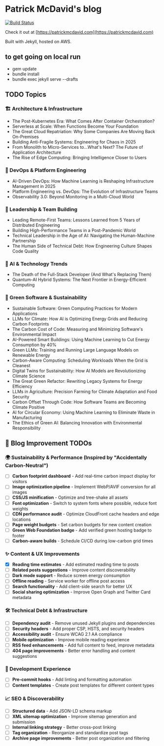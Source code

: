# Patrick McDavid's blog
[![Build Status](https://github.com/ehippy/blog/actions/workflows/jekyll.yml/badge.svg)](https://github.com/ehippy/blog/actions/workflows/jekyll.yml)

Check it out at [https://patrickmcdavid.com](https://patrickmcdavid.com)

Built with Jekyll, hosted on AWS.

## to get going on local run

 - gem update
 - bundle install
 - bundle exec jekyll serve --drafts


## TODO Topics

### 🏗️ Architecture & Infrastructure
 - The Post-Kubernetes Era: What Comes After Container Orchestration?
 - Serverless at Scale: When Functions Become Your Foundation
 - The Great Cloud Repatriation: Why Some Companies Are Moving Back On-Premises
 - Building Anti-Fragile Systems: Engineering for Chaos in 2025
 - From Monolith to Micro-Services to...What's Next? The Future of Application Architecture
 - The Rise of Edge Computing: Bringing Intelligence Closer to Users

### 🚀 DevOps & Platform Engineering
 - AI-Driven DevOps: How Machine Learning is Reshaping Infrastructure Management in 2025
 - Platform Engineering vs. DevOps: The Evolution of Infrastructure Teams
 - Observability 3.0: Beyond Monitoring in a Multi-Cloud World

### 👥 Leadership & Team Building
 - Leading Remote-First Teams: Lessons Learned from 5 Years of Distributed Engineering
 - Building High-Performance Teams in a Post-Pandemic World
 - Technical Leadership in the Age of AI: Navigating the Human-Machine Partnership
 - The Human Side of Technical Debt: How Engineering Culture Shapes Code Quality

### 🤖 AI & Technology Trends
 - The Death of the Full-Stack Developer (And What's Replacing Them)
 - Quantum-AI Hybrid Systems: The Next Frontier in Energy-Efficient Computing

### 🌱 Green Software & Sustainability
 - Sustainable Software: Green Computing Practices for Modern Applications
 - LLMs for Climate: How AI is Optimizing Energy Grids and Reducing Carbon Footprints
 - The Carbon Cost of Code: Measuring and Minimizing Software's Environmental Impact
 - AI-Powered Smart Buildings: Using Machine Learning to Cut Energy Consumption by 40%
 - Green LLMs: Training and Running Large Language Models on Renewable Energy
 - Carbon-Aware Computing: Scheduling Workloads When the Grid is Cleanest
 - Digital Twins for Sustainability: How AI Models are Revolutionizing Climate Science
 - The Great Green Refactor: Rewriting Legacy Systems for Energy Efficiency
 - LLMs in Agriculture: Precision Farming for Climate Adaptation and Food Security
 - Carbon Offset Through Code: How Software Teams are Becoming Climate Positive
 - AI for Circular Economy: Using Machine Learning to Eliminate Waste in Manufacturing
 - The Ethics of Green AI: Balancing Innovation with Environmental Responsibility

## 🚀 Blog Improvement TODOs

### 🌍 Sustainability & Performance (Inspired by "Accidentally Carbon-Neutral")
- [ ] **Carbon footprint dashboard** - Add real-time carbon impact display for visitors
- [ ] **Image optimization pipeline** - Implement WebP/AVIF conversion for all images
- [ ] **CSS/JS minification** - Optimize and tree-shake all assets  
- [ ] **Font optimization** - Switch to system fonts where possible, reduce font weights
- [ ] **CDN performance audit** - Optimize CloudFront cache headers and edge locations
- [ ] **Page weight budgets** - Set carbon budgets for new content creation
- [ ] **Green Web Foundation badge** - Add verified green hosting badge to footer
- [ ] **Carbon-aware builds** - Schedule CI/CD during low-carbon grid times

### ✨ Content & UX Improvements
- [x] **Reading time estimates** - Add estimated reading time to posts
- [ ] **Related posts suggestions** - Improve content discoverability
- [ ] **Dark mode support** - Reduce screen energy consumption
- [ ] **Offline reading** - Service worker for offline post access
- [ ] **Search functionality** - Add client-side search for better UX
- [ ] **Social sharing optimization** - Improve Open Graph and Twitter Card metadata

### 🛠️ Technical Debt & Infrastructure
- [ ] **Dependency audit** - Remove unused Jekyll plugins and dependencies
- [ ] **Security headers** - Add proper CSP, HSTS, and security headers
- [ ] **Accessibility audit** - Ensure WCAG 2.1 AA compliance
- [ ] **Mobile optimization** - Improve mobile reading experience
- [ ] **RSS feed enhancements** - Add full content to feed, improve metadata
- [ ] **404 page improvements** - Better error handling and content suggestions

### 🔧 Development Experience
- [ ] **Pre-commit hooks** - Add linting and formatting automation
- [ ] **Content templates** - Create post templates for different content types

### 📈 SEO & Discoverability
- [ ] **Structured data** - Add JSON-LD schema markup
- [ ] **XML sitemap optimization** - Improve sitemap generation and submission
- [ ] **Internal linking strategy** - Better cross-post linking
- [ ] **Tag organization** - Reorganize and standardize post tags
- [ ] **Archive page improvements** - Better post organization and filtering